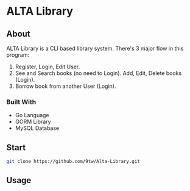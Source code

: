# ALTA Library

## About
ALTA Library is a CLI based library system. There's 3 major flow in this program:
  1. Register, Login, Edit User.
  2. See and Search books (no need to Login). Add, Edit, Delete books (Login).
  3. Borrow book from another User (Login).
### Built With
  - Go Language
  - GORM Library
  - MySQL Database

## Start
```bash
git clone https://github.com/9tw/Alta-Library.git
```

## Usage